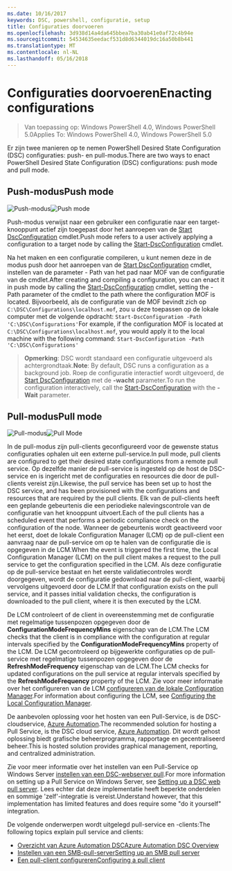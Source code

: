 ```yaml
---
ms.date: 10/16/2017
keywords: DSC, powershell, configuratie, setup
title: Configuraties doorvoeren
ms.openlocfilehash: 3d938d14a4da645bbea7ba30ab41e0af72c4b94e
ms.sourcegitcommit: 54534635eedacf531d8d6344019dc16a50b8b441
ms.translationtype: MT
ms.contentlocale: nl-NL
ms.lasthandoff: 05/16/2018
---
```

# <a name="enacting-configurations"></a><span data-ttu-id="5f868-103">Configuraties doorvoeren</span><span class="sxs-lookup"><span data-stu-id="5f868-103">Enacting configurations</span></span>

><span data-ttu-id="5f868-104">Van toepassing op: Windows PowerShell 4.0, Windows PowerShell 5.0</span><span class="sxs-lookup"><span data-stu-id="5f868-104">Applies To: Windows PowerShell 4.0, Windows PowerShell 5.0</span></span>

<span data-ttu-id="5f868-105">Er zijn twee manieren op te nemen PowerShell Desired State Configuration (DSC) configuraties: push- en pull-modus.</span><span class="sxs-lookup"><span data-stu-id="5f868-105">There are two ways to enact PowerShell Desired State Configuration (DSC) configurations: push mode and pull mode.</span></span>

## <a name="push-mode"></a><span data-ttu-id="5f868-106">Push-modus</span><span class="sxs-lookup"><span data-stu-id="5f868-106">Push mode</span></span>

<span data-ttu-id="5f868-107">![Push-modus](images/pushModel.png "hoe push-modus werkt")</span><span class="sxs-lookup"><span data-stu-id="5f868-107">![Push mode](images/pushModel.png "How push mode works")</span></span>

<span data-ttu-id="5f868-108">Push-modus verwijst naar een gebruiker een configuratie naar een target-knooppunt actief zijn toegepast door het aanroepen van de [Start DscConfiguration](https://technet.microsoft.com/library/dn521623.aspx) cmdlet.</span><span class="sxs-lookup"><span data-stu-id="5f868-108">Push mode refers to a user actively applying a configuration to a target node by calling the [Start-DscConfiguration](https://technet.microsoft.com/library/dn521623.aspx) cmdlet.</span></span>

<span data-ttu-id="5f868-109">Na het maken en een configuratie compileren, u kunt nemen deze in de modus push door het aanroepen van de [Start DscConfiguration](https://technet.microsoft.com/library/dn521623.aspx) cmdlet, instellen van de parameter - Path van het pad naar MOF van de configuratie van de cmdlet.</span><span class="sxs-lookup"><span data-stu-id="5f868-109">After creating and compiling a configuration, you can enact it in push mode by calling the [Start-DscConfiguration](https://technet.microsoft.com/library/dn521623.aspx) cmdlet, setting the -Path parameter of the cmdlet to the path where the configuration MOF is located.</span></span>
<span data-ttu-id="5f868-110">Bijvoorbeeld, als de configuratie van de MOF bevindt zich op `C:\DSC\Configurations\localhost.mof`, zou u deze toepassen op de lokale computer met de volgende opdracht: `Start-DscConfiguration -Path 'C:\DSC\Configurations'`</span><span class="sxs-lookup"><span data-stu-id="5f868-110">For example, if the configuration MOF is located at `C:\DSC\Configurations\localhost.mof`, you would apply it to the local machine with the following command: `Start-DscConfiguration -Path 'C:\DSC\Configurations'`</span></span>

> <span data-ttu-id="5f868-111">__Opmerking__: DSC wordt standaard een configuratie uitgevoerd als achtergrondtaak.</span><span class="sxs-lookup"><span data-stu-id="5f868-111">__Note__: By default, DSC runs a configuration as a background job.</span></span> <span data-ttu-id="5f868-112">Roep de configuratie interactief wordt uitgevoerd, de [Start DscConfiguration](https://technet.microsoft.com/library/dn521623.aspx) met de __-wacht__ parameter.</span><span class="sxs-lookup"><span data-stu-id="5f868-112">To run the configuration interactively, call the [Start-DscConfiguration](https://technet.microsoft.com/library/dn521623.aspx) with the __-Wait__ parameter.</span></span>

## <a name="pull-mode"></a><span data-ttu-id="5f868-113">Pull-modus</span><span class="sxs-lookup"><span data-stu-id="5f868-113">Pull mode</span></span>

<span data-ttu-id="5f868-114">![Pull-modus](images/pullModel.png "hoe pull-modus werkt")</span><span class="sxs-lookup"><span data-stu-id="5f868-114">![Pull Mode](images/pullModel.png "How pull mode works")</span></span>

<span data-ttu-id="5f868-115">In de pull-modus zijn pull-clients geconfigureerd voor de gewenste status configuraties ophalen uit een externe pull-service.</span><span class="sxs-lookup"><span data-stu-id="5f868-115">In pull mode, pull clients are configured to get their desired state configurations from a remote pull service.</span></span>
<span data-ttu-id="5f868-116">Op dezelfde manier de pull-service is ingesteld op de host de DSC-service en is ingericht met de configuraties en resources die door de pull-clients vereist zijn.</span><span class="sxs-lookup"><span data-stu-id="5f868-116">Likewise, the pull service has been set up to host the DSC service, and has been provisioned with the configurations and resources that are required by the pull clients.</span></span>
<span data-ttu-id="5f868-117">Elk van de pull-clients heeft een geplande gebeurtenis die een periodieke nalevingscontrole van de configuratie van het knooppunt uitvoert.</span><span class="sxs-lookup"><span data-stu-id="5f868-117">Each of the pull clients has a scheduled event that performs a periodic compliance check on the configuration of the node.</span></span>
<span data-ttu-id="5f868-118">Wanneer de gebeurtenis wordt geactiveerd voor het eerst, doet de lokale Configuration Manager (LCM) op de pull-client een aanvraag naar de pull-service om op te halen van de configuratie die is opgegeven in de LCM.</span><span class="sxs-lookup"><span data-stu-id="5f868-118">When the event is triggered the first time, the Local Configuration Manager (LCM) on the pull client makes a request to the pull service to get the configuration specified in the LCM.</span></span>
<span data-ttu-id="5f868-119">Als deze configuratie op de pull-service bestaat en het eerste validatiecontroles wordt doorgegeven, wordt de configuratie gedownload naar de pull-client, waarbij vervolgens uitgevoerd door de LCM.</span><span class="sxs-lookup"><span data-stu-id="5f868-119">If that configuration exists on the pull service, and it passes initial validation checks, the configuration is downloaded to the pull client, where it is then executed by the LCM.</span></span>

<span data-ttu-id="5f868-120">De LCM controleert of de client in overeenstemming met de configuratie met regelmatige tussenpozen opgegeven door de **ConfigurationModeFrequencyMins** eigenschap van de LCM.</span><span class="sxs-lookup"><span data-stu-id="5f868-120">The LCM checks that the client is in compliance with the configuration at regular intervals specified by the **ConfigurationModeFrequencyMins** property of the LCM.</span></span>
<span data-ttu-id="5f868-121">De LCM gecontroleerd op bijgewerkte configuraties op de pull-service met regelmatige tussenpozen opgegeven door de **RefreshModeFrequency** eigenschap van de LCM.</span><span class="sxs-lookup"><span data-stu-id="5f868-121">The LCM checks for updated configurations on the pull service at regular intervals specified by the **RefreshModeFrequency** property of the LCM.</span></span>
<span data-ttu-id="5f868-122">Zie voor meer informatie over het configureren van de LCM [configureren van de lokale Configuration Manager](metaConfig.md).</span><span class="sxs-lookup"><span data-stu-id="5f868-122">For information about configuring the LCM, see [Configuring the Local Configuration Manager](metaConfig.md).</span></span>

<span data-ttu-id="5f868-123">De aanbevolen oplossing voor het hosten van een Pull-Service, is de DSC-cloudservice, [Azure Automation](https://azure.microsoft.com/services/automation/).</span><span class="sxs-lookup"><span data-stu-id="5f868-123">The recommended solution for hosting a Pull Service, is the DSC cloud service, [Azure Automation](https://azure.microsoft.com/services/automation/).</span></span>
<span data-ttu-id="5f868-124">Dit wordt gehost oplossing biedt grafische beheerprogramma, rapportage en gecentraliseerd beheer.</span><span class="sxs-lookup"><span data-stu-id="5f868-124">This is hosted solution provides graphical management, reporting, and centralized administration.</span></span>

<span data-ttu-id="5f868-125">Zie voor meer informatie over het instellen van een Pull-Service op Windows Server [instellen van een DSC-webserver pull](pullServer.md).</span><span class="sxs-lookup"><span data-stu-id="5f868-125">For more information on setting up a Pull Service on Windows Server, see [Setting up a DSC web pull server](pullServer.md).</span></span>
<span data-ttu-id="5f868-126">Lees echter dat deze implementatie heeft beperkte onderdelen en sommige 'zelf'-integratie is vereist.</span><span class="sxs-lookup"><span data-stu-id="5f868-126">Understand however, that this implementation has limited features and does require some "do it yourself" integration.</span></span>

<span data-ttu-id="5f868-127">De volgende onderwerpen wordt uitgelegd pull-service en -clients:</span><span class="sxs-lookup"><span data-stu-id="5f868-127">The following topics explain pull service and clients:</span></span>

- [<span data-ttu-id="5f868-128">Overzicht van Azure Automation DSC</span><span class="sxs-lookup"><span data-stu-id="5f868-128">Azure Automation DSC Overview</span></span>](https://docs.microsoft.com/en-us/azure/automation/automation-dsc-overview)
- [<span data-ttu-id="5f868-129">Instellen van een SMB-pull-server</span><span class="sxs-lookup"><span data-stu-id="5f868-129">Setting up an SMB pull server</span></span>](pullServerSMB.md)
- [<span data-ttu-id="5f868-130">Een pull-client configureren</span><span class="sxs-lookup"><span data-stu-id="5f868-130">Configuring a pull client</span></span>](pullClientConfigID.md)